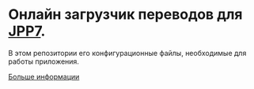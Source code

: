 # Онлайн загрузчик переводов для [JPP7](https://www.jackboxgames.com/?utm_source=jackboxtv&utm_medium=logo&utm_campaign=jackboxgames).
В этом репозитории его конфигурационные файлы, необходимые для работы приложения.

[Больше информации](https://maxthetomas.github.io/site/jpp7/)
